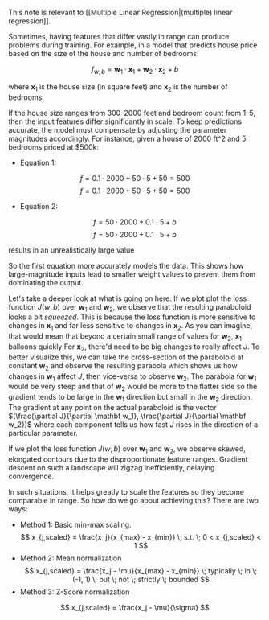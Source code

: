 This note is relevant to [[Multiple Linear Regression|(multiple) linear regression]].

Sometimes, having features that differ vastly in range can produce problems during training. For example, in a model that predicts house price based on the size of the house and number of bedrooms:

$$ f_{w,b} = \mathbf w_1 \cdot \mathbf x_1 + \mathbf w_2 \cdot \mathbf x_2 + b $$

where $\mathbf x_1$ is the house size (in square feet) and $\mathbf x_2$ is the number of bedrooms.

If the house size ranges from 300–2000 feet and bedroom count from 1–5, then the input features differ significantly in scale. To keep predictions accurate, the model must compensate by adjusting the parameter magnitudes accordingly. For instance, given a house of 2000 ft^2 and 5 bedrooms priced at $500k:

- Equation 1: 

$$ f=0.1⋅2000+50⋅5+50=500 $$
$$ f = 0.1 \cdot 2000 + 50 \cdot 5 + 50 = 500 $$

- Equation 2: 

$$ f=50⋅2000+0.1⋅5+b $$
$$ f = 50 \cdot 2000 + 0.1 \cdot 5 + b $$

results in an unrealistically large value

So the first equation more accurately models the data. This shows how large-magnitude inputs lead to smaller weight values to prevent them from dominating the output.

Let's take a deeper look at what is going on here. If we plot plot the loss function $J(w,b)$ over $\mathbf w_1$ and $\mathbf w_2$, we observe that the resulting paraboloid looks a bit _squeezed_. This is because the loss function is more sensitive to changes in $\mathbf x_1$ and far less sensitive to changes in $\mathbf x_2$. As you can imagine, that would mean that beyond a certain small range of values for $\mathbf w_2$, $\mathbf x_1$ balloons quickly For $\mathbf x_2$, there'd need to be big changes to really affect $J$. To better visualize this, we can take the cross-section of the paraboloid at constant $\mathbf w_2$ and observe the resulting parabola which shows us how changes in $\mathbf w_1$ affect $J$, then vice-versa to observe $\mathbf w_2$. The parabola for $\mathbf w_1$ would be very steep and that of $\mathbf w_2$ would be more to the flatter side so the gradient tends to be large in the $\mathbf w_1$ direction but small in the $\mathbf w_2$ direction. The gradient at any point on the actual paraboloid is the vector $(\frac{\partial J}{\partial \mathbf w_1}, \frac{\partial J}{\partial \mathbf w_2})$ where each component tells us how fast $J$ rises in the direction of a particular parameter.

If we plot the loss function $J(w,b)$ over $\mathbf w_1$ and $\mathbf w_2$, we observe skewed, elongated contours due to the disproportionate feature ranges. Gradient descent on such a landscape will zigzag inefficiently, delaying convergence.

In such situations, it helps greatly to scale the features so they become comparable in range. So how do we go about achieving this? There are two ways:

- Method 1: Basic min-max scaling.
$$ x_{j,scaled} = \frac{x_j}{x_{max} - x_{min}} \; s.t. \; 0 < x_{j,scaled} < 1 $$
- Method 2: Mean normalization
$$ x_{j,scaled} = \frac{x_j - \mu}{x_{max} - x_{min}} \; typically \; in \; (-1, 1) \; but \; not \; strictly \; bounded $$
- Method 3: Z-Score normalization

$$ x_{j,scaled} = \frac{x_j - \mu}{\sigma} $$
